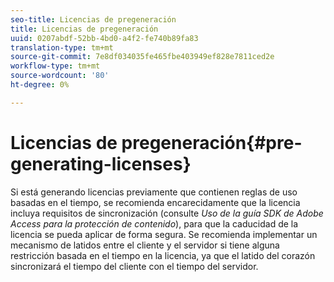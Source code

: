 ```yaml
---
seo-title: Licencias de pregeneración
title: Licencias de pregeneración
uuid: 0207abdf-52bb-4bd0-a4f2-fe740b89fa83
translation-type: tm+mt
source-git-commit: 7e8df034035fe465fbe403949ef828e7811ced2e
workflow-type: tm+mt
source-wordcount: '80'
ht-degree: 0%

---
```



# Licencias de pregeneración{#pre-generating-licenses}

Si está generando licencias previamente que contienen reglas de uso basadas en el tiempo, se recomienda encarecidamente que la licencia incluya requisitos de sincronización (consulte *Uso de la guía SDK de Adobe Access para la protección de contenido*), para que la caducidad de la licencia se pueda aplicar de forma segura. Se recomienda implementar un mecanismo de latidos entre el cliente y el servidor si tiene alguna restricción basada en el tiempo en la licencia, ya que el latido del corazón sincronizará el tiempo del cliente con el tiempo del servidor.
